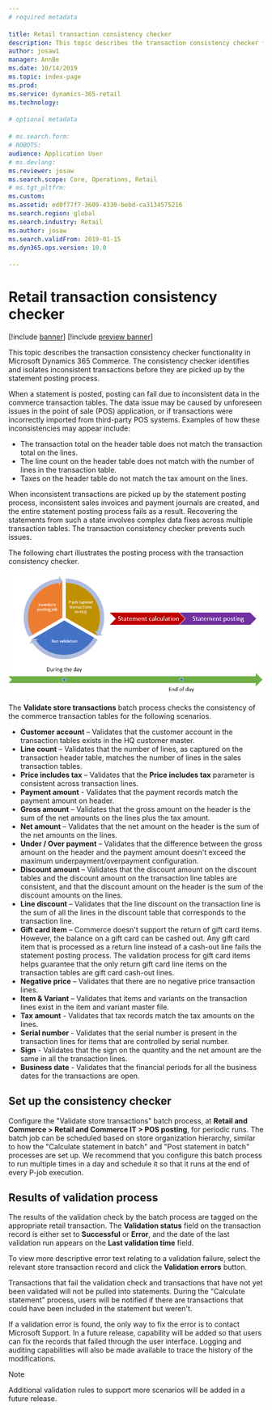 ```yaml
---
# required metadata

title: Retail transaction consistency checker
description: This topic describes the transaction consistency checker functionality in Dynamics 365 Commerce.
author: josaw1
manager: AnnBe
ms.date: 10/14/2019
ms.topic: index-page
ms.prod: 
ms.service: dynamics-365-retail
ms.technology: 

# optional metadata

# ms.search.form: 
# ROBOTS: 
audience: Application User
# ms.devlang: 
ms.reviewer: josaw
ms.search.scope: Core, Operations, Retail
# ms.tgt_pltfrm: 
ms.custom: 
ms.assetid: ed0f77f7-3609-4330-bebd-ca3134575216
ms.search.region: global
ms.search.industry: Retail
ms.author: josaw
ms.search.validFrom: 2019-01-15
ms.dyn365.ops.version: 10.0

---
```

# Retail transaction consistency checker


[!include [banner](includes/banner.md)]
[!include [preview banner](includes/preview-banner.md)]

This topic describes the transaction consistency checker functionality in Microsoft Dynamics 365 Commerce. The consistency checker identifies and isolates inconsistent transactions before they are picked up by the statement posting process.

When a statement is posted, posting can fail due to inconsistent data in the commerce transaction tables. The data issue may be caused by unforeseen issues in the point of sale (POS) application, or if transactions were incorrectly imported from third-party POS systems. Examples of how these inconsistencies may appear include: 

- The transaction total on the header table does not match the transaction total on the lines.
- The line count on the header table does not match with the number of lines in the transaction table.
- Taxes on the header table do not match the tax amount on the lines. 

When inconsistent transactions are picked up by the statement posting process, inconsistent sales invoices and payment journals are created, and the entire statement posting process fails as a result. Recovering the statements from such a state involves complex data fixes across multiple transaction tables. The transaction consistency checker prevents such issues.

The following chart illustrates the posting process with the transaction consistency checker.

![Statement posting process with retail transaction consistency checker](./media/validchecker.png "Statement posting process with retail transaction consistency checker")

The **Validate store transactions** batch process checks the consistency of the commerce transaction tables for the following scenarios.

- **Customer account** – Validates that the customer account in the transaction tables exists in the HQ customer master.
- **Line count** – Validates that the number of lines, as captured on the transaction header table, matches the number of lines in the sales transaction tables.
- **Price includes tax** – Validates that the **Price includes tax** parameter is consistent across transaction lines.
- **Payment amount** - Validates that the payment records match the payment amount on header.
- **Gross amount** – Validates that the gross amount on the header is the sum of the net amounts on the lines plus the tax amount.
- **Net amount** – Validates that the net amount on the header is the sum of the net amounts on the lines.
- **Under / Over payment** – Validates that the difference between the gross amount on the header and the payment amount doesn't exceed the maximum underpayment/overpayment configuration.
- **Discount amount** – Validates that the discount amount on the discount tables and the discount amount on the transaction line tables are consistent, and that the discount amount on the header is the sum of the discount amounts on the lines.
- **Line discount** – Validates that the line discount on the transaction line is the sum of all the lines in the discount table that corresponds to the transaction line.
- **Gift card item** – Commerce doesn't support the return of gift card items. However, the balance on a gift card can be cashed out. Any gift card item that is processed as a return line instead of a cash-out line fails the statement posting process. The validation process for gift card items helps guarantee that the only return gift card line items on the transaction tables are gift card cash-out lines.
- **Negative price** – Validates that there are no negative price transaction lines.
- **Item & Variant** – Validates that items and variants on the transaction lines exist in the item and variant master file.
- **Tax amount** - Validates that tax records match the tax amounts on the lines.
- **Serial number** - Validates that the serial number is present in the transaction lines for items that are controlled by serial number.
- **Sign** - Validates that the sign on the quantity and the net amount are the same in all the transaction lines.
- **Business date** - Validates that the financial periods for all the business dates for the transactions are open.

## Set up the consistency checker

Configure the "Validate store transactions" batch process, at **Retail and Commerce \> Retail and Commerce IT \> POS posting**, for periodic runs. The batch job can be scheduled based on store organization hierarchy, similar to how the "Calculate statement in batch" and "Post statement in batch" processes are set up. We recommend that you configure this batch process to run multiple times in a day and schedule it so that it runs at the end of every P-job execution.

## Results of validation process

The results of the validation check by the batch process are tagged on the appropriate retail transaction. The **Validation status** field on the transaction record is either set to **Successful** or **Error**, and the date of the last validation run appears on the **Last validation time** field.

To view more descriptive error text relating to a validation failure, select the relevant store transaction record and click the **Validation errors** button.

Transactions that fail the validation check and transactions that have not yet been validated will not be pulled into statements. During the "Calculate statement" process, users will be notified if there are transactions that could have been included in the statement but weren't.

If a validation error is found, the only way to fix the error is to contact Microsoft Support. In a future release, capability will be added so that users can fix the records that failed through the user interface. Logging and auditing capabilities will also be made available to trace the history of the modifications.

> [!NOTE]
> Additional validation rules to support more scenarios will be added in a future release.
